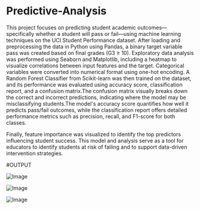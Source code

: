 # Predictive-Analysis


  This project focuses on predicting student academic outcomes—specifically whether a student will pass or fail—using machine learning techniques on the UCI Student Performance dataset. After loading and preprocessing the data in Python using Pandas, a binary target variable pass was created based on final grades (G3 ≥ 10). Exploratory data analysis was performed using Seaborn and Matplotlib, including a heatmap to visualize correlations between input features and the target. Categorical variables were converted into numerical format using one-hot encoding. A Random Forest Classifier from Scikit-learn was then trained on the dataset, and its performance was evaluated using accuracy score, classification report, and a confusion matrix.The confusion matrix visually breaks down the correct and incorrect predictions, indicating where the model may be misclassifying students.The model's accuracy score quantifies how well it predicts pass/fail outcomes, while the classification report offers detailed performance metrics such as precision, recall, and F1-score for both classes.
  
  Finally, feature importance was visualized to identify the top predictors influencing student success. This model and analysis serve as a tool for educators to identify students at risk of failing and to support data-driven intervention strategies.

#OUTPUT

![Image](https://github.com/user-attachments/assets/5aff5044-5da3-429d-9ddf-47921a250244)

![Image](https://github.com/user-attachments/assets/b8ff34de-1a55-4e1c-bc23-358d8fcfe27d)

![Image](https://github.com/user-attachments/assets/a0bbf63d-8443-43bd-90eb-cf65a1f472db)
